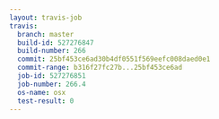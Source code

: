 ```yaml
---
layout: travis-job
travis:
  branch: master
  build-id: 527276847
  build-number: 266
  commit: 25bf453ce6ad30b4df0551f569eefc008daed0e1
  commit-range: b316f27fc27b...25bf453ce6ad
  job-id: 527276851
  job-number: 266.4
  os-name: osx
  test-result: 0
---
```

